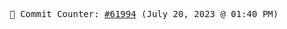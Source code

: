 <p align="center">
    <samp>
        📮 Commit Counter: <a href="https://github.com/Javascript-void0/Javascript-void0/commits/main">#61994</a> (July 20, 2023 @ 01:40 PM)
    </samp>
</p>